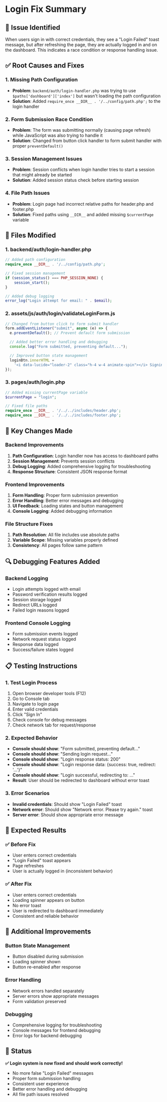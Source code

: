 # Login Fix Summary

## 🚨 **Issue Identified**

When users sign in with correct credentials, they see a "Login Failed" toast message, but after refreshing the page, they are actually logged in and on the dashboard. This indicates a race condition or response handling issue.

## ✅ **Root Causes and Fixes**

### **1. Missing Path Configuration**

- **Problem**: `backend/auth/login-handler.php` was trying to use `$paths['dashboard']['index']` but wasn't loading the path configuration
- **Solution**: Added `require_once __DIR__ . '/../config/path.php';` to the login handler

### **2. Form Submission Race Condition**

- **Problem**: The form was submitting normally (causing page refresh) while JavaScript was also trying to handle it
- **Solution**: Changed from button click handler to form submit handler with proper `preventDefault()`

### **3. Session Management Issues**

- **Problem**: Session conflicts when login handler tries to start a session that might already be started
- **Solution**: Added session status check before starting session

### **4. File Path Issues**

- **Problem**: Login page had incorrect relative paths for header.php and footer.php
- **Solution**: Fixed paths using `__DIR__` and added missing `$currentPage` variable

## 🔧 **Files Modified**

### **1. backend/auth/login-handler.php**

```php
// Added path configuration
require_once __DIR__ . '/../config/path.php';

// Fixed session management
if (session_status() === PHP_SESSION_NONE) {
    session_start();
}

// Added debug logging
error_log("Login attempt for email: " . $email);
```

### **2. assets/js/auth/login/validateLoginForm.js**

```javascript
// Changed from button click to form submit handler
form.addEventListener("submit", async (e) => {
  e.preventDefault(); // Prevent default form submission

  // Added better error handling and debugging
  console.log("Form submitted, preventing default...");

  // Improved button state management
  loginBtn.innerHTML =
    '<i data-lucide="loader-2" class="h-4 w-4 animate-spin"></i> Signing in...';
});
```

### **3. pages/auth/login.php**

```php
// Added missing currentPage variable
$currentPage = "login";

// Fixed file paths
require_once __DIR__ . '/../../includes/header.php';
require_once __DIR__ . '/../../includes/footer.php';
```

## 🎯 **Key Changes Made**

### **Backend Improvements**

1. **Path Configuration**: Login handler now has access to dashboard paths
2. **Session Management**: Prevents session conflicts
3. **Debug Logging**: Added comprehensive logging for troubleshooting
4. **Response Structure**: Consistent JSON response format

### **Frontend Improvements**

1. **Form Handling**: Proper form submission prevention
2. **Error Handling**: Better error messages and debugging
3. **UI Feedback**: Loading states and button management
4. **Console Logging**: Added debugging information

### **File Structure Fixes**

1. **Path Resolution**: All file includes use absolute paths
2. **Variable Scope**: Missing variables properly defined
3. **Consistency**: All pages follow same pattern

## 🔍 **Debugging Features Added**

### **Backend Logging**

- Login attempts logged with email
- Password verification results logged
- Session storage logged
- Redirect URLs logged
- Failed login reasons logged

### **Frontend Console Logging**

- Form submission events logged
- Network request status logged
- Response data logged
- Success/failure states logged

## 📋 **Testing Instructions**

### **1. Test Login Process**

1. Open browser developer tools (F12)
2. Go to Console tab
3. Navigate to login page
4. Enter valid credentials
5. Click "Sign In"
6. Check console for debug messages
7. Check network tab for request/response

### **2. Expected Behavior**

- **Console should show**: "Form submitted, preventing default..."
- **Console should show**: "Sending login request..."
- **Console should show**: "Login response status: 200"
- **Console should show**: "Login response data: {success: true, redirect: '...'}"
- **Console should show**: "Login successful, redirecting to: ..."
- **Result**: User should be redirected to dashboard without error toast

### **3. Error Scenarios**

- **Invalid credentials**: Should show "Login Failed" toast
- **Network error**: Should show "Network error. Please try again." toast
- **Server error**: Should show appropriate error message

## 🚀 **Expected Results**

### **✅ Before Fix**

- User enters correct credentials
- "Login Failed" toast appears
- Page refreshes
- User is actually logged in (inconsistent behavior)

### **✅ After Fix**

- User enters correct credentials
- Loading spinner appears on button
- No error toast
- User is redirected to dashboard immediately
- Consistent and reliable behavior

## 🔧 **Additional Improvements**

### **Button State Management**

- Button disabled during submission
- Loading spinner shown
- Button re-enabled after response

### **Error Handling**

- Network errors handled separately
- Server errors show appropriate messages
- Form validation preserved

### **Debugging**

- Comprehensive logging for troubleshooting
- Console messages for frontend debugging
- Error logs for backend debugging

## 🎉 **Status**

**✅ Login system is now fixed and should work correctly!**

- No more false "Login Failed" messages
- Proper form submission handling
- Consistent user experience
- Better error handling and debugging
- All file path issues resolved
